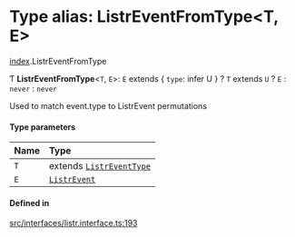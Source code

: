 # Type alias: ListrEventFromType<T, E\>

[index](../modules/index.md).ListrEventFromType

Ƭ **ListrEventFromType**<`T`, `E`\>: `E` extends { `type`: infer U  } ? `T` extends `U` ? `E` : `never` : `never`

Used to match event.type to ListrEvent permutations

#### Type parameters

| Name | Type |
| :------ | :------ |
| `T` | extends [`ListrEventType`](../enums/index.ListrEventType.md) |
| `E` | [`ListrEvent`](index.ListrEvent.md) |

#### Defined in

[src/interfaces/listr.interface.ts:193](https://github.com/cenk1cenk2/listr2/blob/70fdfc5/src/interfaces/listr.interface.ts#L193)
